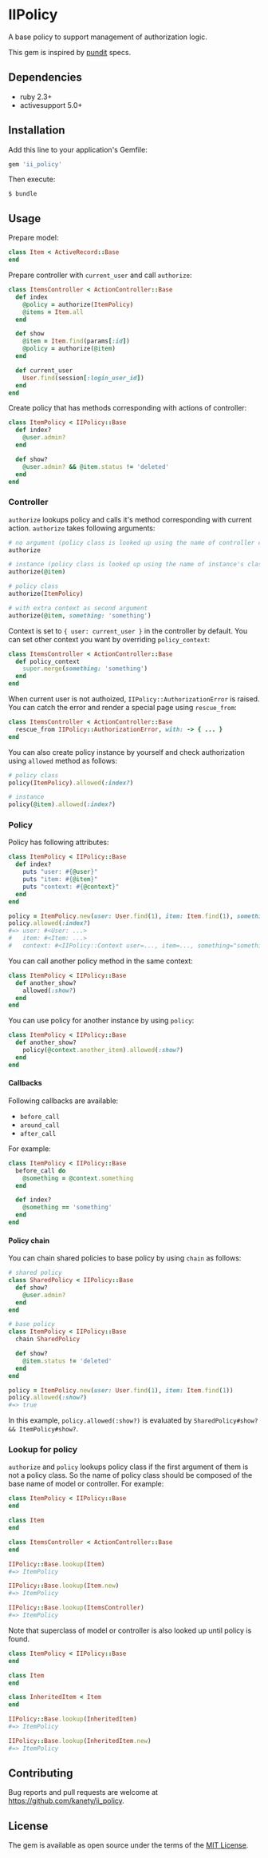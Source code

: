 # IIPolicy

A base policy to support management of authorization logic.

This gem is inspired by [pundit](https://github.com/varvet/pundit) specs.

## Dependencies

* ruby 2.3+
* activesupport 5.0+

## Installation

Add this line to your application's Gemfile:

```ruby
gem 'ii_policy'
```

Then execute:

    $ bundle

## Usage

Prepare model:

```ruby
class Item < ActiveRecord::Base
end
```

Prepare controller with `current_user` and call `authorize`:

```ruby
class ItemsController < ActionController::Base
  def index
    @policy = authorize(ItemPolicy)
    @items = Item.all
  end

  def show
    @item = Item.find(params[:id])
    @policy = authorize(@item)
  end

  def current_user
    User.find(session[:login_user_id])
  end
end
```

Create policy that has methods corresponding with actions of controller:

```ruby
class ItemPolicy < IIPolicy::Base
  def index?
    @user.admin?
  end

  def show?
    @user.admin? && @item.status != 'deleted'
  end
end
```

### Controller

`authorize` lookups policy and calls it's method corresponding with current action.
`authorize` takes following arguments:

```ruby
# no argument (policy class is looked up using the name of controller class)
authorize

# instance (policy class is looked up using the name of instance's class)
authorize(@item)

# policy class
authorize(ItemPolicy)

# with extra context as second argument
authorize(@item, something: 'something')
```

Context is set to `{ user: current_user }` in the controller by default.
You can set other context you want by overriding `policy_context`:

```ruby
class ItemsController < ActionController::Base
  def policy_context
    super.merge(something: 'something')
  end
end
```

When current user is not authoized, `IIPolicy::AuthorizationError` is raised.
You can catch the error and render a special page using `rescue_from`:

```ruby
class ItemsController < ActionController::Base
  rescue_from IIPolicy::AuthorizationError, with: -> { ... }
end
```

You can also create policy instance by yourself and check authorization using `allowed` method as follows:

```ruby
# policy class
policy(ItemPolicy).allowed(:index?)

# instance
policy(@item).allowed(:index?)
```

### Policy

Policy has following attributes:

```ruby
class ItemPolicy < IIPolicy::Base
  def index?
    puts "user: #{@user}"
    puts "item: #{@item}"
    puts "context: #{@context}"
  end
end

policy = ItemPolicy.new(user: User.find(1), item: Item.find(1), something: 'something')
policy.allowed(:index?)
#=> user: #<User: ...>
#   item: #<Item: ...>
#   context: #<IIPolicy::Context user=..., item=..., something="something">
```

You can call another policy method in the same context:

```ruby
class ItemPolicy < IIPolicy::Base
  def another_show?
    allowed(:show?)
  end
end
```

You can use policy for another instance by using `policy`:

```ruby
class ItemPolicy < IIPolicy::Base
  def another_show?
    policy(@context.another_item).allowed(:show?)
  end
end
```

#### Callbacks

Following callbacks are available:

* `before_call`
* `around_call`
* `after_call`

For example:

```ruby
class ItemPolicy < IIPolicy::Base
  before_call do
    @something = @context.something
  end

  def index?
    @something == 'something'
  end
end
```

#### Policy chain

You can chain shared policies to base policy by using `chain` as follows:

```ruby
# shared policy
class SharedPolicy < IIPolicy::Base
  def show?
    @user.admin?
  end
end

# base policy
class ItemPolicy < IIPolicy::Base
  chain SharedPolicy

  def show?
    @item.status != 'deleted'
  end
end

policy = ItemPolicy.new(user: User.find(1), item: Item.find(1))
policy.allowed(:show?)
#=> true
```

In this example, `policy.allowed(:show?)` is evaluated by `SharedPolicy#show? && ItemPolicy#show?`.

### Lookup for policy

`authorize` and `policy` lookups policy class if the first argument of them is not a policy class.
So the name of policy class should be composed of the base name of model or controller.
For example:

```ruby
class ItemPolicy < IIPolicy::Base
end

class Item
end

class ItemsController < ActionController::Base
end

IIPolicy::Base.lookup(Item)
#=> ItemPolicy

IIPolicy::Base.lookup(Item.new)
#=> ItemPolicy

IIPolicy::Base.lookup(ItemsController)
#=> ItemPolicy
```

Note that superclass of model or controller is also looked up until policy is found.

```ruby
class ItemPolicy < IIPolicy::Base
end

class Item
end

class InheritedItem < Item
end

IIPolicy::Base.lookup(InheritedItem)
#=> ItemPolicy

IIPolicy::Base.lookup(InheritedItem.new)
#=> ItemPolicy
```

## Contributing

Bug reports and pull requests are welcome at https://github.com/kanety/ii_policy.

## License

The gem is available as open source under the terms of the [MIT License](http://opensource.org/licenses/MIT).
